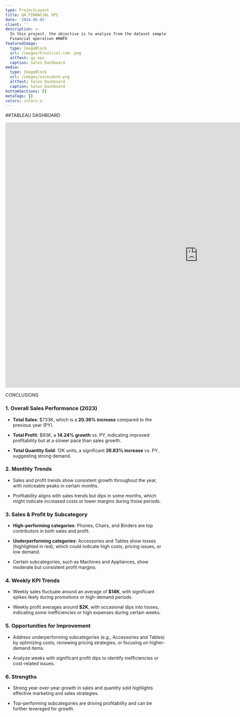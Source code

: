 ```yaml
---
type: ProjectLayout
title: QA FINANCIAL OPS
date: '2024-06-05'
client: ''
description: >-
  In this project, the objective is to analyze from the dataset sample of
  Financial operation #RWFD
featuredImage:
  type: ImageBlock
  url: /images/Finalcial-com..png
  altText: qa ops
  caption: Sales Dashboard
media:
  type: ImageBlock
  url: /images/salesdash.png
  altText: Sales Dashboard
  caption: Sales Dashboard
bottomSections: []
metaTags: []
colors: colors-a
---
```

\##TABLEAU DASHBOARD

<iframe src="https://public.tableau.com/views/SalesDash_17321295454840/Dashboard1?:showVizHome=no&:embed=true" 
        width="1200" 
        height="827" 
        style="border: none;">
</iframe>

CONCLUSIONS

### 1. **Overall Sales Performance (2023)**

*   **Total Sales**: $733K, which is a **20.36% increase** compared to the previous year (PY).

*   **Total Profit**: $93K, a **14.24% growth** vs. PY, indicating improved profitability but at a slower pace than sales growth.

*   **Total Quantity Sold**: 12K units, a significant **26.83% increase** vs. PY, suggesting strong demand.

### 2. **Monthly Trends**

*   Sales and profit trends show consistent growth throughout the year, with noticeable peaks in certain months.

*   Profitability aligns with sales trends but dips in some months, which might indicate increased costs or lower margins during those periods.

### 3. **Sales & Profit by Subcategory**

*   **High-performing categories**: Phones, Chairs, and Binders are top contributors in both sales and profit.

*   **Underperforming categories**: Accessories and Tables show losses (highlighted in red), which could indicate high costs, pricing issues, or low demand.

*   Certain subcategories, such as Machines and Appliances, show moderate but consistent profit margins.

### 4. **Weekly KPI Trends**

*   Weekly sales fluctuate around an average of **$14K**, with significant spikes likely during promotions or high-demand periods.

*   Weekly profit averages around **$2K**, with occasional dips into losses, indicating some inefficiencies or high expenses during certain weeks.

### 5. **Opportunities for Improvement**

*   Address underperforming subcategories (e.g., Accessories and Tables) by optimizing costs, reviewing pricing strategies, or focusing on higher-demand items.

*   Analyze weeks with significant profit dips to identify inefficiencies or cost-related issues.

### 6. **Strengths**

*   Strong year-over-year growth in sales and quantity sold highlights effective marketing and sales strategies.

*   Top-performing subcategories are driving profitability and can be further leveraged for growth.







